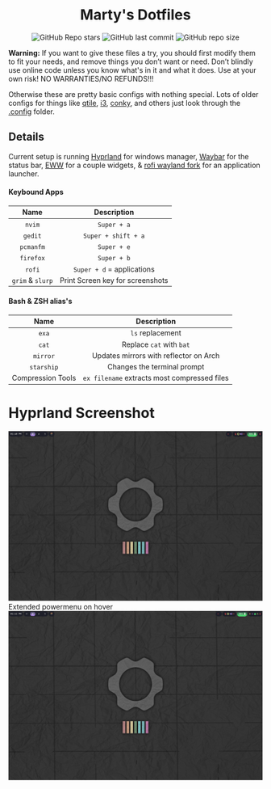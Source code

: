 <div align="center">

# Marty's Dotfiles

![GitHub Repo stars](https://img.shields.io/github/stars/Marty1820/dotfiles?style=for-the-badge&labelColor=44475a&color=bd93f9) ![GitHub last commit](https://img.shields.io/github/last-commit/Marty1820/dotfiles?style=for-the-badge&labelColor=44475a&color=bd93f9) ![GitHub repo size](https://img.shields.io/github/repo-size/Marty1820/dotfiles?style=for-the-badge&labelColor=44475a&color=bd93f9)

</div>

**Warning:** If you want to give these files a try, you should first modify them to fit your needs, and remove things you don’t want or need. Don’t blindly use online code unless you know what's in it and what it does. Use at your own risk! NO WARRANTIES/NO REFUNDS!!!

Otherwise these are pretty basic configs with nothing special. Lots of older configs for things like [qtile](http://www.qtile.org), [i3](https://i3wm.org/docs/), [conky](<https://en.wikipedia.org/wiki/Conky_(software)>), and others just look through the [.config](https://github.com/Marty1820/dotfiles) folder.

## Details

Current setup is running [Hyprland](https://hyprland.org/) for windows manager, [Waybar](https://github.com/Alexays/Waybar) for the status bar, [EWW](https://elkowar.github.io/eww/eww.html) for a couple widgets, & [rofi wayland fork](https://github.com/lbonn/rofi) for an application launcher.

#### Keybound Apps

|       Name       |           Description            |
| :--------------: | :------------------------------: |
|      `nvim`      |           `Super + a`            |
|     `gedit`      |       `Super + shift + a`        |
|    `pcmanfm`     |           `Super + e`            |
|    `firefox`     |           `Super + b`            |
|      `rofi`      |    `Super + d` = applications    |
| `grim` & `slurp` | Print Screen key for screenshots |

#### Bash & ZSH alias's

|       Name        |                 Description                  |
| :---------------: | :------------------------------------------: |
|       `exa`       |               `ls` replacement               |
|       `cat`       |           Replace `cat` with `bat`           |
|     `mirror`      |    Updates mirrors with reflector on Arch    |
|    `starship`     |         Changes the terminal prompt          |
| Compression Tools | `ex filename` extracts most compressed files |

# Hyprland Screenshot

![screenshot](.screenshots/hyprland.png)
Extended powermenu on hover
![screenshot](.screenshots/hyprland2.png)
